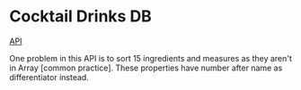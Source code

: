 # Cocktail Drinks DB

[API](https://www.thecocktaildb.com/api.php)

One problem in this API is to sort 15 ingredients and measures as they aren't in Array [common practice]. These properties have number after name as differentiator instead.
